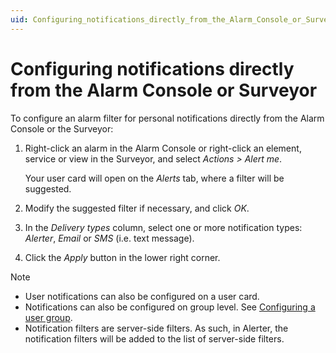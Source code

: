```yaml
---
uid: Configuring_notifications_directly_from_the_Alarm_Console_or_Surveyor
---
```


# Configuring notifications directly from the Alarm Console or Surveyor

To configure an alarm filter for personal notifications directly from the Alarm Console or the Surveyor:

1. Right-click an alarm in the Alarm Console or right-click an element, service or view in the Surveyor, and select *Actions \> Alert me*.

   Your user card will open on the *Alerts* tab, where a filter will be suggested.

1. Modify the suggested filter if necessary, and click *OK*.

1. In the *Delivery types* column, select one or more notification types: *Alerter*, *Email* or *SMS* (i.e. text message).

1. Click the *Apply* button in the lower right corner.

> [!NOTE]
>
> - User notifications can also be configured on a user card.
> - Notifications can also be configured on group level. See [Configuring a user group](xref:Configuring_a_user_group).
> - Notification filters are server-side filters. As such, in Alerter, the notification filters will be added to the list of server-side filters.

